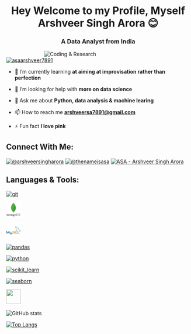 <h1 align="center">Hey Welcome to my Profile, Myself Arshveer Singh Arora 😊</h1>
<h3 align="center">A Data Analyst from India</h3>

<img align="right" alt="Coding & Research" width="400" img src="https://cdn.dribbble.com/users/1059583/screenshots/4171367/coding-freak.gif">
<p align="left"> <a href="https://twitter.com/asaarshveer7891" target="blank"><img src="https://img.shields.io/twitter/follow/asaarshveer7891?logo=twitter&style=for-the-badge" alt="asaarshveer7891" /></a> </p>

- 🌱 I’m currently learning **at aiming at improvisation rather than perfection**

- 🤝 I’m looking for help with **more on data science**

- 💬 Ask me about **Python, data analysis & machine learing**

- 📫 How to reach me **arshveersa7891@gmail.com**

- ⚡ Fun fact **I love pink**

## Connect With Me:
<p align="left">
<a href="https://www.linkedin.com/in/arshveer-singh-arora-9b4a24222/" target="blank"><img align="center" src="https://raw.githubusercontent.com/rahuldkjain/github-profile-readme-generator/master/src/images/icons/Social/linked-in-alt.svg" alt="@arshveersingharora" height="30" width="40" /></a>
<a href="https://www.instagram.com/thenameisasa/" target="blank"><img align="center" src="https://raw.githubusercontent.com/rahuldkjain/github-profile-readme-generator/master/src/images/icons/Social/instagram.svg" alt="@thenameisasa" height="30" width="40" /></a>
<a href="https://www.youtube.com/channel/UCHB2yIVWDMThfFgf5yyfb5w" target="blank"><img align="center" src="https://raw.githubusercontent.com/rahuldkjain/github-profile-readme-generator/master/src/images/icons/Social/youtube.svg" alt="ASA - Arshveer Singh Arora" height="30" width="40" /></a>
</p>

## Languages & Tools:
<p align="left"> 
  
<a href="https://git-scm.com/" target="_blank" rel="noreferrer"> <img src="https://www.vectorlogo.zone/logos/git-scm/git-scm-icon.svg" alt="git" width="40" height="40"/> </a> 

<a href="https://www.mongodb.com/" target="_blank" rel="noreferrer"> <img src="https://raw.githubusercontent.com/devicons/devicon/master/icons/mongodb/mongodb-original-wordmark.svg" alt="mongodb" width="40" height="40"/> </a> 

<a href="https://www.mysql.com/" target="_blank" rel="noreferrer"> <img src="https://raw.githubusercontent.com/devicons/devicon/master/icons/mysql/mysql-original-wordmark.svg" alt="mysql" width="40" height="40"/> </a>

<a href="https://pandas.pydata.org/" target="_blank" rel="noreferrer"> <img src="https://th.bing.com/th/id/OIP.O7wkuQHWHFETVuJkabKzjgAAAA?rs=1&pid=ImgDetMain" alt="pandas" width="40" height="40"/> </a> 

<a href="https://www.python.org" target="_blank" rel="noreferrer"> <img src="https://www.kindpng.com/picc/m/0-2520_python-programming-language-logo-png-transparent-png.png" alt="python" width="40" height="40"/> </a> 

<a href="https://scikit-learn.org/" target="_blank" rel="noreferrer"> <img src="https://vectorseek.com/wp-content/uploads/2023/02/Scikit-learn-Logo-Vector.jpg" alt="scikit_learn" width="40" height="40"/> </a> 

<a href="https://seaborn.pydata.org/" target="_blank" rel="noreferrer"> <img src="https://th.bing.com/th/id/OIP.23y8YxOIXXLSWPs1-EDoNQAAAA?w=419&h=412&rs=1&pid=ImgDetMain" alt="seaborn" width="40" height="40"/> </a>

<a href="https://www.tableau.com/" target="_blank" rel="noreferrer"><img src="https://analyticstraininghub.com/wp-content/uploads/2020/10/icon-tableau.png" width="40" height="40"/>
</a>
</p>

![GitHub stats](https://github-readme-stats.vercel.app/api?username=ArshveerSinghArora&show_icons=true) 

[![Top Langs](https://github-readme-stats.vercel.app/api/top-langs/?username=ArshveerSinghArora)](https://github.com/anuraghazra/github-readme-stats)

